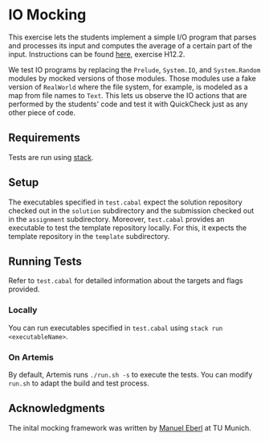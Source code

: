 # IO Mocking

This exercise lets the students implement a simple I/O program that parses and processes its input and computes the average of a certain part of the input.
Instructions can be found [here](./instructions.pdf), exercise H12.2.

We test IO programs by replacing the `Prelude`, `System.IO`, and `System.Random` modules by mocked versions of those modules.
Those modules use a fake version of `RealWorld` where the file system, for example, is modeled as a map from file names to `Text`.
This lets us observe the IO actions that are performed by the students' code and test it with QuickCheck just as any other piece of code.

## Requirements

Tests are run using [stack](https://docs.haskellstack.org/en/stable/README/).

## Setup

The executables specified in `test.cabal` expect the solution repository checked out in the `solution` subdirectory and the submission checked out in the `assignment` subdirectory.
Moreover, `test.cabal` provides an executable to test the template repository locally.
For this, it expects the template repository in the `template` subdirectory.

## Running Tests

Refer to `test.cabal` for detailed information about the targets and flags provided.

### Locally

You can run executables specified in `test.cabal` using `stack run <executableName>`.

### On Artemis

By default, Artemis runs `./run.sh -s` to execute the tests.
You can modify `run.sh` to adapt the build and test process.

## Acknowledgments

The inital mocking framework was written by [Manuel Eberl](http://pruvisto.org) at TU Munich.
